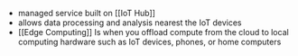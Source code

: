- managed service built on [[IoT Hub]]
- allows data processing and analysis nearest the IoT devices
- [[Edge Computing]] Is when you offload compute from the cloud to local computing hardware such as IoT devices, phones, or home computers